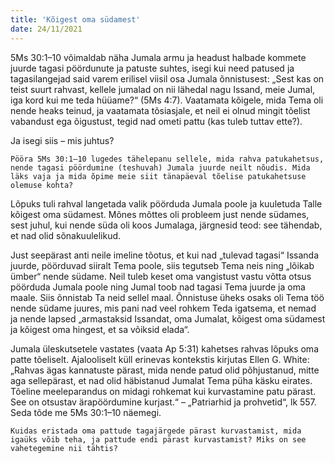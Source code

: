 ```yaml
---
title: 'Kõigest oma südamest'
date: 24/11/2021
---
```


5Ms 30:1–10 võimaldab näha Jumala armu ja headust halbade kommete juurde tagasi pöördunute ja patuste suhtes, isegi kui need patused ja tagasilangejad said varem erilisel viisil osa Jumala õnnistusest: „Sest kas on teist suurt rahvast, kellele jumalad on nii lähedal nagu Issand, meie Jumal, iga kord kui me teda hüüame?“ (5Ms 4:7). Vaatamata kõigele, mida Tema oli nende heaks teinud, ja vaatamata tõsiasjale, et neil ei olnud mingit tõelist vabandust ega õigustust, tegid nad ometi pattu (kas tuleb tuttav ette?).

Ja isegi siis – mis juhtus?

`Pööra 5Ms 30:1–10 lugedes tähelepanu sellele, mida rahva patukahetsus, nende tagasi pöördumine (teshuvah) Jumala juurde neilt nõudis. Mida läks vaja ja mida õpime meie siit tänapäeval tõelise patukahetsuse olemuse kohta?`

Lõpuks tuli rahval langetada valik pöörduda Jumala poole ja kuuletuda Talle kõigest oma südamest. Mõnes mõttes oli probleem just nende südames, sest juhul, kui nende süda oli koos Jumalaga, järgnesid teod: see tähendab, et nad olid sõnakuulelikud.

Just seepärast anti neile imeline tõotus, et kui nad „tulevad tagasi“ Issanda juurde, pöörduvad siiralt Tema poole, siis tegutseb Tema neis ning „lõikab ümber“ nende südame. Neil tuleb keset oma vangistust vastu võtta otsus pöörduda Jumala poole ning Jumal toob nad tagasi Tema juurde ja oma maale.
Siis õnnistab Ta neid sellel maal. Õnnistuse üheks osaks oli Tema töö nende südame juures, mis pani nad veel rohkem Teda igatsema, et nemad ja nende lapsed „armastaksid Issandat, oma Jumalat, kõigest oma südamest ja kõigest oma hingest, et sa võiksid elada“.

Jumala üleskutsetele vastates (vaata Ap 5:31) kahetses rahvas lõpuks oma patte tõeliselt. Ajalooliselt küll erinevas kontekstis kirjutas Ellen G. White: „Rahvas ägas kannatuste pärast, mida nende patud olid põhjustanud, mitte aga sellepärast, et nad olid häbistanud Jumalat Tema püha käsku eirates. Tõeline meeleparandus on midagi rohkemat kui kurvastamine patu pärast. See on otsustav ärapöördumine kurjast.“ – „Patriarhid ja prohvetid“, lk 557. Seda tõde me 5Ms 30:1–10 näemegi.

`Kuidas eristada oma pattude tagajärgede pärast kurvastamist, mida igaüks võib teha, ja pattude endi pärast kurvastamist? Miks on see vahetegemine nii tähtis?`